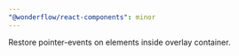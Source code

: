 ```yaml
---
"@wonderflow/react-components": minor
---
```


Restore pointer-events on elements inside overlay container.
